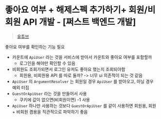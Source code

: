 # 좋아요 여부 + 해제스펙 추가하기+ 회원/비회원 API 개발 - [쩌스트 백엔드 개발]

> [유튜브](https://www.youtube.com/watch?v=aX5a7TyRP8U&t=1s)

좋아요 여부를 확인하는 기능 필요

- 카운트에 `ApiUser` 라는 것을 서비스에 받아서 카운트와 좋아요 여부를 포함할까
  - 로그인을 해야만 확인할 수 있음
- 비회원도 조회가되면서 로그인 유저도 좋아요 했는지 조회되야함
  - 회원용, 비회원용 API 를 따로 둘까? -> 너무 ui 의존적이 되는 것 같음
- `ApiUser` 의 `ArgumentResolver` 는 회원일 경우 `ApiUser` 를 받아오고, 아닐 경우 예외 터짐
- `GuestOrApiUser` 라는 것을 만들어서 사용
  - 쿠키에 값이 없으면(비회원이면) -1 사용
- `ApiUser` 하나만 사용하는 것보다 `GuestOrApiUser` 를 같이 사용하면 회원용, 회원 + 비회원 겸용을 직관적으로 파악하기 좋음